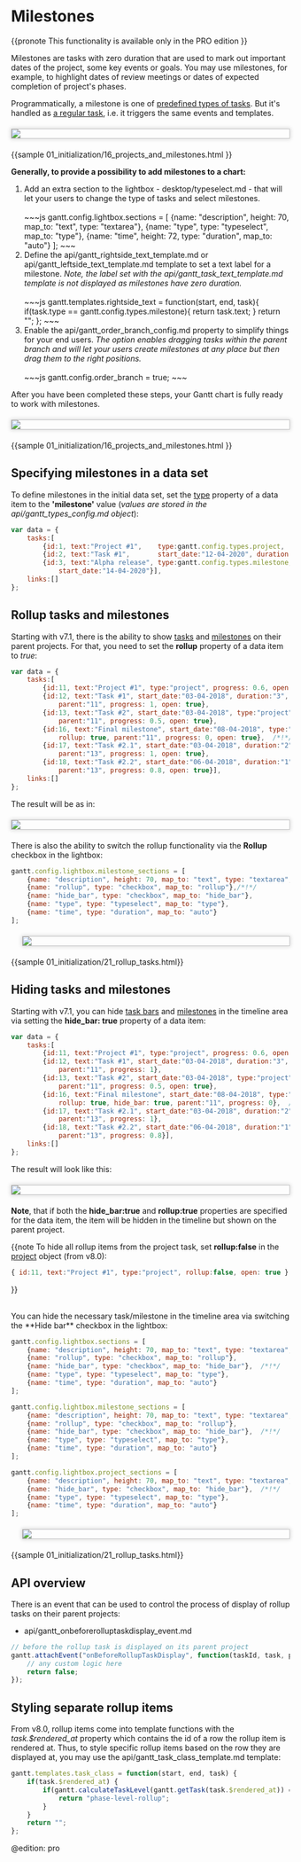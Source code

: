 Milestones
============

{{pronote This functionality is available only in the PRO edition }}

Milestones are tasks with zero duration that are used to mark out important dates of the project, some key events or goals.
You may use milestones, for example, to highlight dates of review meetings or dates of expected completion of project's phases. <br>

Programmatically, a milestone is one of [predefined types of tasks](desktop/task_types.md). But it's handled as [a regular task](desktop/task_types.md), i.e. it triggers the same events and templates. 

<img style="border: 1px #C4C4C5 solid;margin: 20px auto 20px auto;display: block;box-shadow: #D8D8D8 0px 0px 7px 1px;" src="desktop/type_milestone.png">
{{sample
01_initialization/16_projects_and_milestones.html
}}

<br>

**Generally, to provide a possibility to add milestones to a chart:**

<ol>
	<li>Add an extra section to the lightbox - desktop/typeselect.md -  that will let your users to change the type of tasks and select milestones. <br> <br>
~~~js
gantt.config.lightbox.sections = [
	{name: "description", height: 70, map_to: "text", type: "textarea"},
	{name: "type", type: "typeselect", map_to: "type"},
	{name: "time", height: 72, type: "duration", map_to: "auto"}
];
~~~
	</li>
	<li>Define the api/gantt_rightside_text_template.md or api/gantt_leftside_text_template.md template to set a text label for a milestone. <i> Note, the label set with  the api/gantt_task_text_template.md template is not  displayed 
    as milestones have zero duration.</i> <br> <br>
~~~js
gantt.templates.rightside_text = function(start, end, task){
	if(task.type == gantt.config.types.milestone){
		return task.text;
	}
	return "";
};
~~~
    </li>
	<li> Enable the api/gantt_order_branch_config.md property to simplify things for your end users. <i>The option enables dragging tasks within the parent branch and will let your users create milestones at any place but
    then drag them to the right positions. </i> <br> <br>
~~~js
gantt.config.order_branch = true;
~~~
    </li>
</ol>

After you have been completed these steps, your Gantt chart is fully ready to work with milestones.

<img style="border: 1px #C4C4C5 solid;margin: 20px auto 20px auto;display: block;box-shadow: #D8D8D8 0px 0px 7px 1px;" src="desktop/milestone_lightbox.png">

{{sample
01_initialization/16_projects_and_milestones.html
}}

Specifying milestones in a data set
----------------------------------------------

To define milestones in the initial data set, set the [type](desktop/loading.md#specifyingdataproperties) property of a data item to the **'milestone'** value (*values are stored in the api/gantt_types_config.md object*):
~~~js
var data = {
    tasks:[
    	{id:1, text:"Project #1",    type:gantt.config.types.project,    open:true}, 
        {id:2, text:"Task #1",       start_date:"12-04-2020", duration:3, parent:1},
        {id:3, text:"Alpha release", type:gantt.config.types.milestone,   parent:1, /*!*/
            start_date:"14-04-2020"}],                                              /*!*/
    links:[]
};
~~~

Rollup tasks and milestones
-------------------------

Starting with v7.1, there is the ability to show [tasks](desktop/task_types.md#regulartasks) and [milestones](desktop/task_types.md#milestones) on their parent projects. For that, you need to set the **rollup** property of a data item to *true*:

~~~js
var data = {
    tasks:[
        {id:11, text:"Project #1", type:"project", progress: 0.6, open: true},
		{id:12, text:"Task #1", start_date:"03-04-2018", duration:"3",
			parent:"11", progress: 1, open: true},
		{id:13, text:"Task #2", start_date:"03-04-2018", type:"project", 
			parent:"11", progress: 0.5, open: true},
		{id:16, text:"Final milestone", start_date:"08-04-2018", type:"milestone",  /*!*/
			rollup: true, parent:"11", progress: 0, open: true},  /*!*/
		{id:17, text:"Task #2.1", start_date:"03-04-2018", duration:"2", 
			parent:"13", progress: 1, open: true},
		{id:18, text:"Task #2.2", start_date:"06-04-2018", duration:"1",   
			parent:"13", progress: 0.8, open: true}],  
    links:[]
};
~~~

The result will be as in:

<img style="border: 1px #C4C4C5 solid;margin: 20px auto 20px auto;display: block;box-shadow: #D8D8D8 0px 0px 7px 1px;" src="desktop/rollup_milestone.png">

There is also the ability to switch the rollup functionality via the **Rollup** checkbox in the lightbox:


~~~js
gantt.config.lightbox.milestone_sections = [
	{name: "description", height: 70, map_to: "text", type: "textarea", focus: true},
	{name: "rollup", type: "checkbox", map_to: "rollup"},/*!*/
	{name: "hide_bar", type: "checkbox", map_to: "hide_bar"},
	{name: "type", type: "typeselect", map_to: "type"},
	{name: "time", type: "duration", map_to: "auto"}
];
~~~

<img style="border: 1px #C4C4C5 solid;margin: 20px auto 20px 20px;display: block;box-shadow: #D8D8D8 0px 0px 7px 1px;" src="desktop/rollup.png">

{{sample 01_initialization/21_rollup_tasks.html}}

Hiding tasks and milestones
---------------------------

Starting with v7.1, you can hide [task bars](desktop/task_types.md#regulartasks) and [milestones](desktop/task_types.md#milestones) in the timeline area via setting the **hide_bar: true** property of a data item:

~~~js
var data = {
    tasks:[
        {id:11, text:"Project #1", type:"project", progress: 0.6, open: true},
        {id:12, text:"Task #1", start_date:"03-04-2018", duration:"3",
            parent:"11", progress: 1},
        {id:13, text:"Task #2", start_date:"03-04-2018", type:"project", 
            parent:"11", progress: 0.5, open: true},
        {id:16, text:"Final milestone", start_date:"08-04-2018", type:"milestone",  /*!*/
            rollup: true, hide_bar: true, parent:"11", progress: 0},  /*!*/
        {id:17, text:"Task #2.1", start_date:"03-04-2018", duration:"2", 
            parent:"13", progress: 1},
        {id:18, text:"Task #2.2", start_date:"06-04-2018", duration:"1",   
            parent:"13", progress: 0.8}],  
    links:[]
};
~~~

The result will look like this:

<img style="border: 1px #C4C4C5 solid;margin: 20px auto 20px auto;display: block;box-shadow: #D8D8D8 0px 0px 7px 1px;" src="desktop/hide_milestone.png">

**Note**, that if both the **hide_bar:true** and **rollup:true** properties are specified for the data item, the item will be hidden in the timeline but shown on the parent project.

{{note
To hide all rollup items from the project task, set **rollup:false** in the [project](desktop/task_types.md#projecttasks) object (from v8.0):

~~~js
{ id:11, text:"Project #1", type:"project", rollup:false, open: true }
~~~
}}

<br>
You can hide the necessary task/milestone in the timeline area via switching the **Hide bar** checkbox in the lightbox:

~~~js
gantt.config.lightbox.sections = [
	{name: "description", height: 70, map_to: "text", type: "textarea", focus: true},
	{name: "rollup", type: "checkbox", map_to: "rollup"},
	{name: "hide_bar", type: "checkbox", map_to: "hide_bar"},  /*!*/
	{name: "type", type: "typeselect", map_to: "type"},
	{name: "time", type: "duration", map_to: "auto"}
];

gantt.config.lightbox.milestone_sections = [
	{name: "description", height: 70, map_to: "text", type: "textarea", focus: true},
	{name: "rollup", type: "checkbox", map_to: "rollup"},
	{name: "hide_bar", type: "checkbox", map_to: "hide_bar"},  /*!*/
	{name: "type", type: "typeselect", map_to: "type"},
	{name: "time", type: "duration", map_to: "auto"}
];

gantt.config.lightbox.project_sections = [
	{name: "description", height: 70, map_to: "text", type: "textarea", focus: true},
	{name: "hide_bar", type: "checkbox", map_to: "hide_bar"},  /*!*/
	{name: "type", type: "typeselect", map_to: "type"},
	{name: "time", type: "duration", map_to: "auto"}
];

~~~

<img style="border: 1px #C4C4C5 solid;margin: 20px auto 20px 20px;display: block;box-shadow: #D8D8D8 0px 0px 7px 1px;" src="desktop/hide_bar.png">

{{sample 01_initialization/21_rollup_tasks.html}}

## API overview

There is an event that can be used to control the process of display of rollup tasks on their parent projects:

- api/gantt_onbeforerolluptaskdisplay_event.md

~~~js
// before the rollup task is displayed on its parent project 
gantt.attachEvent("onBeforeRollupTaskDisplay", function(taskId, task, parentId){
    // any custom logic here
    return false;
});
~~~

## Styling separate rollup items

From v8.0, rollup items come into template functions with the *task.$rendered_at* property which contains the id of a row the rollup item is rendered at. Thus, to style specific rollup items based on the row they are displayed at, you may use the api/gantt_task_class_template.md template:

~~~js
gantt.templates.task_class = function(start, end, task) {
    if(task.$rendered_at) {
        if(gantt.calculateTaskLevel(gantt.getTask(task.$rendered_at)) === 1) {
            return "phase-level-rollup";
        }
    }
    return "";
};
~~~

@edition: pro